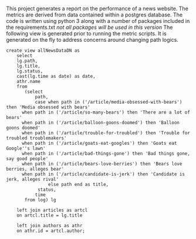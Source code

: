 This project generates a report on the performance of a news website.  The metrics are derived from data contained within a postgres database. The code is written using python 3 along with a number of packages included in the requirements.txt *not all packages will be used in this version*  The following view is generated prior to running the metric scripts.  It is generated on the fly to address concerns around changing path logics.


    create view allNewsDataDN as 
        select
        lg.path,
        lg.title,
        lg.status,
        cast(lg.time as date) as date,
        athr.name
        from
           (select
               path,
               case when path in ('/article/media-obsessed-with-bears') then 'Media obsessed with bears' 
          when path in ('/article/so-many-bears') then 'There are a lot of bears' 
          when path in ('/article/balloon-goons-doomed') then 'Balloon goons doomed' 
          when path in ('/article/trouble-for-troubled') then 'Trouble for troubled troublemakers' 
          when path in ('/article/goats-eat-googles') then 'Goats eat Google''s lawn' 
          when path in ('/article/bad-things-gone') then 'Bad things gone, say good people' 
          when path in ('/article/bears-love-berries') then 'Bears love berries, alleges bear' 
          when path in ('/article/candidate-is-jerk') then 'Candidate is jerk, alleges rival' 
                    else path end as title,
                status,
               time
           from log) lg

        left join articles as artcl
        on artcl.title = lg.title

        left join authors as athr
        on athr.id = artcl.author;
